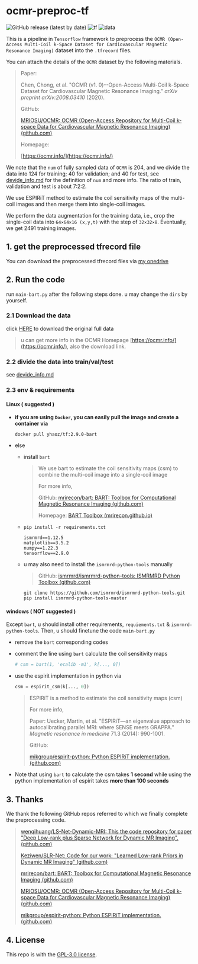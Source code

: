 # ocmr-preproc-tf

![GitHub release (latest by date)](https://img.shields.io/github/v/release/yhao-z/ocmr-preproc-tf&display_name=tag&style=flat) ![tf](https://img.shields.io/badge/Tensorflow-2.9.0-blue) ![data](https://img.shields.io/badge/Dataset-OCMR-brightgreen)

This is a pipeline in `Tensorflow` framework to preprocess the `OCMR (Open-Access Multi-Coil k-Space Dataset for Cardiovascular Magnetic Resonance Imaging)` dataset into the `.tfrecord` files.

You can attach the details of the `OCMR` dataset by the following materials.

> Paper:
>
> Chen, Chong, et al. "OCMR (v1. 0)--Open-Access Multi-Coil k-Space Dataset for Cardiovascular Magnetic Resonance Imaging." *arXiv preprint arXiv:2008.03410* (2020).
>
> GitHub:
>
> [MRIOSU/OCMR: OCMR (Open-Access Repository for Multi-Coil k-space Data for Cardiovascular Magnetic Resonance Imaging) (github.com)](https://github.com/MRIOSU/OCMR)
>
> Homepage:
>
> [https://ocmr.info/](https://ocmr.info/)

We note that the `num` of fully sampled data of `OCMR` is 204, and we divide the data into 124 for training; 40 for validation; and 40 for test, see [devide_info.md](divide_info.md) for the definition of `num` and more info. The ratio of train, validation and test is about 7:2:2.

We use ESPIRiT method to estimate the coil sensitivity maps of the multi-coil images and then merge them into single-coil images.

We perform the data augmentation for the training data, i.e., crop the single-coil data  into `64×64×16 (x,y,t)` with the step of `32×32×8`. Eventually, we get 2491 training images.

## 1. get the preprocessed tfrecord file

You can download the preprocessed tfrecord files via [my onedrive](https://stuhiteducn-my.sharepoint.com/:f:/g/personal/yhao-zhang_stu_hit_edu_cn/Ev1ZhrDUVU1EmJHg81y1-eYBdMRRbzb1SpXxQJtodMGsfg?e=NfFFXI)

## 2. Run the code

run `main-bart.py` after the following steps done. u may change the `dirs` by yourself.

### 2.1 Download the data

click [HERE](https://ocmr.s3.amazonaws.com/data/ocmr_cine.tar.gz) to download the original full data

> u can get more info in the OCMR Homepage [https://ocmr.info/](https://ocmr.info/), also the download link.

### 2.2 divide the data into train/val/test

see [devide_info.md](divide_info.md)

### 2.3 env & requirements

#### Linux ( suggested )

* **if you are using `Docker`, you can easily pull the image and create a container via**

  ```
  docker pull yhaoz/tf:2.9.0-bart
  ```

* else

  * install `bart`

    > We use bart to estimate the coil sensitivity maps (csm) to combine the multi-coil image into a single-coil image
    >
    > For more info, 
    >
    > GitHub: [mrirecon/bart: BART: Toolbox for Computational Magnetic Resonance Imaging (github.com)](https://github.com/mrirecon/bart)
    >
    > Homepage: [BART Toolbox (mrirecon.github.io)](https://mrirecon.github.io/bart/)
  
  * `pip install -r requirements.txt`
  
    ```
    ismrmrd==1.12.5
    matplotlib==3.5.2
    numpy==1.22.3
    tensorflow==2.9.0
    ```

  * u may also need to install the `ismrmrd-python-tools` manually
  
    > GitHub: [ismrmrd/ismrmrd-python-tools: ISMRMRD Python Toolbox (github.com)](https://github.com/ismrmrd/ismrmrd-python-tools)	
  
    ```
    git clone https://github.com/ismrmrd/ismrmrd-python-tools.git
    pip install ismrmrd-python-tools-master
    ```

#### windows ( NOT suggested )

Except `bart`, u should install other requirements, `requiements.txt` & `ismrmrd-python-tools`. Then, u should finetune the code `main-bart.py`

* remove the `bart` corresponding codes

* comment the line using `bart` calculate the coil sensitivity maps

  ```python
  # csm = bart(1, 'ecalib -m1', k[..., 0]) 
  ```

* use the espirit implementation in python via
  ```python
  csm = espirit_csm(k[..., 0])
  ```

  > ESPIRiT is a method to estimate the coil sensitivity maps (csm)
  >
  > For more info, 
  >
  > Paper: 
  > Uecker, Martin, et al. "ESPIRiT—an eigenvalue approach to autocalibrating parallel MRI: where SENSE meets GRAPPA." *Magnetic resonance in medicine* 71.3 (2014): 990-1001.
  >
  > GitHub:
  >
  > [mikgroup/espirit-python: Python ESPIRiT implementation. (github.com)](https://github.com/mikgroup/espirit-python)

* Note that using `bart` to calculate the csm takes **1 second** while using the python implementation of espirit takes **more than 100 seconds**

## 3. Thanks

We thank the following GitHub repos referred to which we finally complete the preprocessing code.

> [wenqihuang/LS-Net-Dynamic-MRI: This the code repository for paper "Deep Low-rank plus Sparse Network for Dynamic MR Imaging". (github.com)](https://github.com/wenqihuang/LS-Net-Dynamic-MRI)
>
> [Keziwen/SLR-Net: Code for our work: "Learned Low-rank Priors in Dynamic MR Imaging" (github.com)](https://github.com/Keziwen/SLR-Net)
>
> [mrirecon/bart: BART: Toolbox for Computational Magnetic Resonance Imaging (github.com)](https://github.com/mrirecon/bart)
>
> [MRIOSU/OCMR: OCMR (Open-Access Repository for Multi-Coil k-space Data for Cardiovascular Magnetic Resonance Imaging) (github.com)](https://github.com/MRIOSU/OCMR)
>
> [mikgroup/espirit-python: Python ESPIRiT implementation. (github.com)](https://github.com/mikgroup/espirit-python)

## 4. License

This repo is with the [GPL-3.0 license](https://github.com/yhao-z/ocmr-preproc-tf/blob/main/LICENSE).

